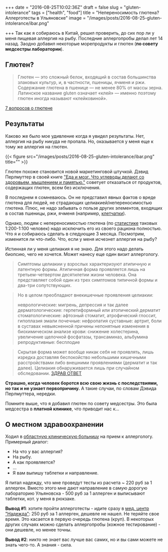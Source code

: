 +++
date = "2016-08-25T10:02:36Z"
draft = false
slug = "gluten-intolerance"
tags = ["health", "food"]
title = "Непереносимость глютена? Аллерготесты в Ульяновске"
image = "/images/posts/2016-08-25-gluten-intolerance/ibar.png"

+++
Так как я собираюсь в Китай, решил проверить, до сих пор ли у меня пищевая
аллергия на рыбу. Последние аллергопробы делал лет 14 назад. Заодно добавил
некоторые морепродукты и глютен (**по совету медсестры лаборатории**).

<!--more-->

## Глютен?

<blockquote>
Глютен — это сложный белок, входящий в состав большинства злаковых культур, и, в частности, пшеницы, ячменя и ржи. Содержание глютена в пшенице — не менее 80% от массы зерна. Латинское название gluten означает «клей» — именно поэтому глютен иногда называют «клейковиной».
</blockquote>

[7 вопросов о глютене](http://fitseven.ru/pohudenie/pravilnoe-pitanie/7-voprosov-o-glutene)

## Результаты

Каково же было мое удивление когда я увидел результаты. Нет, аллергия на рыбу
никуда не пропала. Но, оказывается у меня еще к тому же аллергия на глютен.

{{< figure src="/images/posts/2016-08-25-gluten-intolerance/ibar.png" title="" >}}

Глютен похоже становится новой маркетинговой штучкой. Дэвид Перлмуттер в своей
книге ["Еда и мозг. Что углеводы делают со здоровьем, мышлением и
памятью."](http://www.mann-ivanov-ferber.ru/books/eda_i_mozg/) советует
отказаться от продуктов, содержащих глютен, всем без исключения.

В последнем я сомневаюсь. Он не представил явных фактов о вреде глютена для
людей, не страдающих целиакией/непереносимостью глютена. Плюс, не надо забывать
о пользе других элементов, входящих в состав пшеницы, ржи, ячменя (например,
[клетчатки](http://fitseven.ru/pohudenie/sostav-produktov/kletchatka-v-produktah)).

Однако, людям с непереносимостью глютена (по
[статистике](https://ru.wikipedia.org/wiki/%D0%A6%D0%B5%D0%BB%D0%B8%D0%B0%D0%BA%D0%B8%D1%8F)
таковых 1:200-1:100 человек) надо исключить его из своего рациона полностью.
Что я и собираюсь сделать в следующие 3 месяца. Посмотрим, изменится ли
что-либо. Что, если у меня исчезнет аллергия на рыбу?

Истинная ли у меня целиакия я не знаю. Для этого надо делать биопсию, чего не
хочется. Может нанесу еще один визит аллергологу.

<blockquote>
Симптомы целиакии у взрослых характеризуют атипичную и латентную формы. Атипичная форма проявляется лишь на третьем-четвертом десятилетии жизни человека. Она представляет собой один из трех симптомов типичной формы и два-три сопутствующих.
</blockquote>

<blockquote>
Но в целом преобладают внекишечные проявления целиакии:

неврологические: мигрень, депрессия и так далее
дерматологические: герпетиформный или атопический дерматит
стоматологические: афтозный стоматит, атрофический глоссит, гипоплазия эмали
почечные: нефропатия суставные: артрит, боли в суставах невыясненной причины
непонятные изменения в биохимическом анализе крови: снижение холестерина, увеличение щелочной фосфатазы, трансаминаз, альбумина
репродуктивные: бесплодие
</blockquote>

<blockquote>
Скрытая форма может вообще никак себя не проявлять, лишь изредка доставляя беспокойство небольшими кишечными расстройствами либо внешними проявлениями (дерматит и так далее). Целиакия обнаруживается лишь при случайном обследовании. <a href="http://zdravotvet.ru/celiakiya-simptomy-neperenosimosti-glyutena-oslozhneniya-dieta-diagnostika/">ЗДРАВ ОТВЕТ</a>
</blockquote>

**Страшно, когда человек боротся всю свою жизнь с последствиями, но так и не
узнает первопричину.** А такие случаи, по словам Дэвида Перлмуттера, нередки.

Помните выше, что я добавил глютен по совету медсестры. Это была медсестра в
**платной клинике**, что приводит нас к...

## О местном здравоохранении

Ходил в [областную клиническую больницу](http://www.uokb.ru/) на прием к
аллергологу. Примерный диалог:

- На что у вас аллергия?
- На рыбу.
- А как проявляется?
- ...
- Я вам выпишу таблетки и направление.

Я питал надежду, что мне проведут тесты из расчета ~ 220 руб за 1 аллерген. Вместо
этого мне дают направление в самую дорогую лабораторию Ульяновска - 500 руб за
1 аллерген и выписывают таблетки, кот. у меня в рюкзаке.

**Вывод #1**: хотите пройти аллерготесты - идите сразу в [мед. центр
"Надежда"](http://mcnadezhda.ru/): 250 руб за 1 аллерген, дешевле не нашел. Не
теряйте свое время. Это касается в первую очередь глютена (круп). В некоторых
других случаях можно сделать аллергопробы (кожное тестирование) - они дешевле,
но менее точны.

**Вывод #2**: никто не знает вас лучше вас самих, но и вы сами можете не знать
чего-то. А знания - сила.
